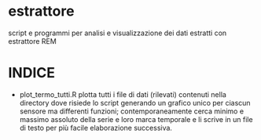 # estrattore
script e programmi per analisi e visualizzazione dei dati estratti con estrattore REM

# INDICE

* plot_termo_tutti.R
plotta tutti i file di dati (rilevati) contenuti nella directory dove risiede lo script generando un grafico unico per ciascun sensore ma differenti funzioni; contemporaneamente cerca minimo e massimo assoluto della serie e loro marca temporale e li scrive in un file di testo per più facile elaborazione successiva. 
